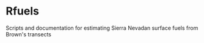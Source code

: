 # Rfuels
Scripts and documentation for estimating Sierra Nevadan surface fuels from Brown's transects
